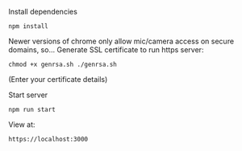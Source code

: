 Install dependencies

`npm install`

Newer versions of chrome only allow mic/camera access on secure domains, so... Generate SSL certificate to run https server:

`chmod +x genrsa.sh
./genrsa.sh`

(Enter your certificate details)


Start server

`npm run start`


View at:

`https://localhost:3000`
